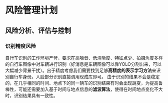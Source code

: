 # 风险管理计划 

## 风险分析、评估与控制

### 识别精度风险
自行车识别的工作环境严苛，要求在高噪音、低清晰度、特征点少、拍摄角度多样的自行车图像中对车辆进行识别（好消息是车辆图像可以靠YOLO分割出来，可以大幅减少背景干扰）。出于精度考虑我们需要找到足够**高精度的表示学习方法**来识别自行车身份。人脸部分识别直接调用现成库即可。
由于识别的结果不会是稳定的，在几乎相同的时间、地点下的同一辆车的识别结果有时会出现跳变，为提高鲁棒性，可能还需要加入基于时间与地点信息的**滤波算法**，使得在时间地点变化不大时，识别结果具有一致性。









